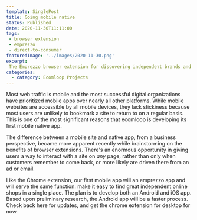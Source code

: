 ```yaml
---
template: SinglePost
title: Going mobile native
status: Published
date: 2020-11-30T11:11:00
tags:
 - browser extension
 - emprezzo
 - direct-to-consumer
featuredImage: '../images/2020-11-30.png'
excerpt:
 The Emprezzo browser extension for discovering independent brands and online stores is now available in the Chrome downloads store. There are over 500 brands listed with roughly 20,000 total products and it loads incredibly fast.
categories:
  - category: Ecomloop Projects
---
```

Most web traffic is mobile and the most successful digital organizations have prioritized mobile apps over nearly all other platforms. While mobile websites are accessible by all mobile devices, they lack stickiness because most users are unlikely to bookmark a site to return to on a regular basis. This is one of the most significant reasons that ecomloop is developing its first mobile native app.

The difference between a mobile site and native app, from a business perspective, became more apparent recently while brainstorming on the benefits of browser extensions. There's an enormous opportunity in giving users a way to interact with a site on *any* page, rather than only when customers remember to come back, or more likely are driven there from an ad or email.

Like the Chrome extension, our first mobile app will an emprezzo app and will serve the same function: make it easy to find great independent online shops in a single place. The plan is to develop both an Android and iOS app. Based upon preliminary research, the Android app will be a faster process. Check back here for updates, and get the chrome extension for desktop for now.
